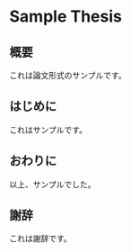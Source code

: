 # Sample Thesis

<div id="ch"></div>

## 概要
これは論文形式のサンプルです。


<div id="ch"></div>

## はじめに
これはサンプルです。


<div id="ch"></div>

## おわりに
以上、サンプルでした。


<div id="ch"></div>

## 謝辞
これは謝辞です。

